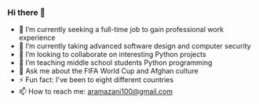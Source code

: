 ### Hi there 👋

- 🔭 I’m currently seeking a full-time job to gain professional work experience
- 🌱 I’m currently taking advanced software design and computer security
- 👯 I’m looking to collaborate on interesting Python projects
- 🤔 I’m teaching middle school students Python programming
- 💬 Ask me about the FIFA World Cup and Afghan culture
- ⚡ Fun fact: I've been to eight different countries
- 📫 How to reach me: aramazani100@gmail.com

